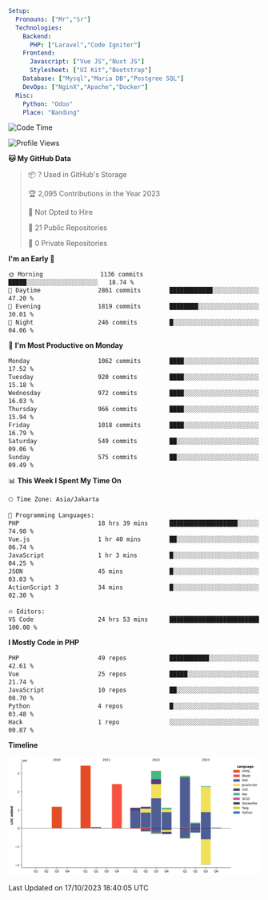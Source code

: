 ```yaml
Setup:
  Pronouns: ["Mr","Sr"]
  Technologies:
    Backend:
      PHP: ["Laravel","Code Igniter"]
    Frontend:
      Javascript: ["Vue JS","Nuxt JS"]
      Stylesheet: ["UI Kit","Bootstrap"]
    Database: ["Mysql","Maria DB","Postgree SQL"]
    DevOps: ["NginX","Apache","Docker"]
  Misc:
    Python: "Odoo"
    Place: "Bandung"
```

<!--START_SECTION:waka-->
![Code Time](http://img.shields.io/badge/Code%20Time-744%20hrs%2041%20mins-blue)

![Profile Views](http://img.shields.io/badge/Profile%20Views-5-blue)

**🐱 My GitHub Data** 

> 📦 ? Used in GitHub's Storage 
 > 
> 🏆 2,095 Contributions in the Year 2023
 > 
> 🚫 Not Opted to Hire
 > 
> 📜 21 Public Repositories 
 > 
> 🔑 0 Private Repositories 
 > 
**I'm an Early 🐤** 

```text
🌞 Morning                1136 commits        █████░░░░░░░░░░░░░░░░░░░░   18.74 % 
🌆 Daytime                2861 commits        ████████████░░░░░░░░░░░░░   47.20 % 
🌃 Evening                1819 commits        ████████░░░░░░░░░░░░░░░░░   30.01 % 
🌙 Night                  246 commits         █░░░░░░░░░░░░░░░░░░░░░░░░   04.06 % 
```
📅 **I'm Most Productive on Monday** 

```text
Monday                   1062 commits        ████░░░░░░░░░░░░░░░░░░░░░   17.52 % 
Tuesday                  920 commits         ████░░░░░░░░░░░░░░░░░░░░░   15.18 % 
Wednesday                972 commits         ████░░░░░░░░░░░░░░░░░░░░░   16.03 % 
Thursday                 966 commits         ████░░░░░░░░░░░░░░░░░░░░░   15.94 % 
Friday                   1018 commits        ████░░░░░░░░░░░░░░░░░░░░░   16.79 % 
Saturday                 549 commits         ██░░░░░░░░░░░░░░░░░░░░░░░   09.06 % 
Sunday                   575 commits         ██░░░░░░░░░░░░░░░░░░░░░░░   09.49 % 
```


📊 **This Week I Spent My Time On** 

```text
🕑︎ Time Zone: Asia/Jakarta

💬 Programming Languages: 
PHP                      18 hrs 39 mins      ███████████████████░░░░░░   74.98 % 
Vue.js                   1 hr 40 mins        ██░░░░░░░░░░░░░░░░░░░░░░░   06.74 % 
JavaScript               1 hr 3 mins         █░░░░░░░░░░░░░░░░░░░░░░░░   04.25 % 
JSON                     45 mins             █░░░░░░░░░░░░░░░░░░░░░░░░   03.03 % 
ActionScript 3           34 mins             █░░░░░░░░░░░░░░░░░░░░░░░░   02.30 % 

🔥 Editors: 
VS Code                  24 hrs 53 mins      █████████████████████████   100.00 % 
```

**I Mostly Code in PHP** 

```text
PHP                      49 repos            ███████████░░░░░░░░░░░░░░   42.61 % 
Vue                      25 repos            █████░░░░░░░░░░░░░░░░░░░░   21.74 % 
JavaScript               10 repos            ██░░░░░░░░░░░░░░░░░░░░░░░   08.70 % 
Python                   4 repos             █░░░░░░░░░░░░░░░░░░░░░░░░   03.48 % 
Hack                     1 repo              ░░░░░░░░░░░░░░░░░░░░░░░░░   00.87 % 
```



**Timeline**

![Lines of Code chart](https://raw.githubusercontent.com/vheins/vheins/main/assets/bar_graph.png)


 Last Updated on 17/10/2023 18:40:05 UTC
<!--END_SECTION:waka-->
